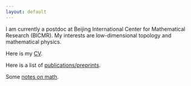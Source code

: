 ```yaml
---
layout: default
---
```



I am currently a postdoc at Beijing International Center for Mathematical Research (BICMR). My interests are low-dimensional topology and mathematical physics.

Here is my [CV](./cv.html).

Here is a list of [publications/preprints](./publication.html).

Some [notes on math](./notes.html).